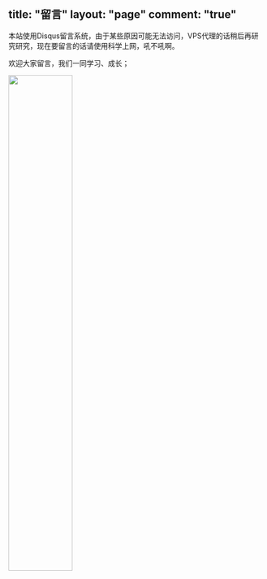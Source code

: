 title: "留言"
layout: "page"
comment: "true"
---

本站使用Disqus留言系统，由于某些原因可能无法访问，VPS代理的话稍后再研究研究，现在要留言的话请使用科学上网，吼不吼啊。

欢迎大家留言，我们一同学习、成长；

<img src="http://image.qianlaofei.cn/18-1-22/86837442.jpg"  width="50%" />





